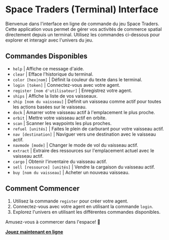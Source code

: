 # Space Traders (Terminal) Interface

Bienvenue dans l'interface en ligne de commande du jeu Space Traders. Cette application vous permet de gérer vos activités de commerce spatial directement depuis un terminal. Utilisez les commandes ci-dessous pour explorer et interagir avec l'univers du jeu.



## Commandes Disponibles

- `help` | Affiche ce message d'aide.
- `clear` | Efface l'historique du terminal.
- `color [hex|nom]` | Définit la couleur du texte dans le terminal.
- `login [token]` | Connectez-vous avec votre agent.
- `register [nom d'utilisateur]` | Enregistrez votre agent.
- `ships` | Affiche la liste de vos vaisseaux.
- `ship [nom du vaisseau]` | Définit un vaisseau comme actif pour toutes les actions basées sur le vaisseau.
- `dock` | Amarrer votre vaisseau actif à l'emplacement le plus proche.
- `orbit` | Mettre votre vaisseau actif en orbite.
- `scan` | Scanner les waypoints les plus proches.
- `refuel [unités]` | Faites le plein de carburant pour votre vaisseau actif.
- `nav [destination]` | Naviguer vers une destination avec le vaisseau actif.
- `navmode [mode]` | Changer le mode de vol du vaisseau actif.
- `extract` | Extraire des ressources sur l'emplacement actuel avec le vaisseau actif.
- `cargo` | Obtenir l'inventaire du vaisseau actif.
- `sell [ressource] [unités]` | Vendre la cargaison du vaisseau actif.
- `buy [nom du vaisseau]` | Acheter un nouveau vaisseau.

## Comment Commencer

1. Utilisez la commande `register` pour créer votre agent.
2. Connectez-vous avec votre agent en utilisant la commande `login`.
3. Explorez l'univers en utilisant les différentes commandes disponibles.

Amusez-vous à commercer dans l'espace! 🚀

**[Jouez maintenant en ligne](https://space-traders-terminal.netlify.app/)**
